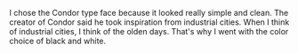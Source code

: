 I chose the Condor type face because it looked really simple and clean. The creator of Condor said he took inspiration from industrial cities. When I think of industrial cities, I think of the olden days. That's why I went with the color choice of black and white. 